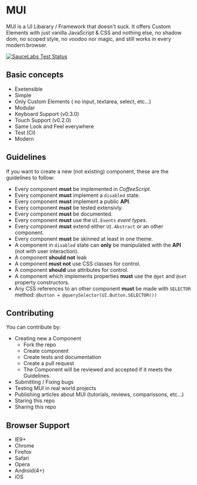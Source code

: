 # MUI
MUI is a UI Libarary / Framework that doesn't suck. It offers Custom Elements with just vanilla JavaScript & CSS and nothing else,
no shadow dom, no scoped style, no voodoo nor magic, and still works in every modern browser.

[![SauceLabs Test Status](https://saucelabs.com/browser-matrix/gdotdesign.svg)](https://saucelabs.com/u/gdotdesign)

## Basic concepts

* Exetensible
* Simple
* Only Custom Elements ( no input, textarea, select, etc...)
* Modular
* Keyboard Support (v0.3.0)
* Touch Support (v0.2.0)
* Same Look and Feel everywhere
* Test (CI)
* Modern

## Guidelines
If you want to create a new (not existing) component, these are the guidelines to follow:

* Every component **must** be implemented in *CoffeeScript*.
* Every component **must** implement a `disabled` state.
* Every component **must** implement a public **API**.
* Every component **must** be tested extensivly.
* Every component **must** be documented.
* Every component **must** use the `UI.Events` *event types*.
* Every component **must** extend either `UI.Abstract` or an other component.
* Every component **must** be skinned at least in one theme.
* A component in `disabled` state can **only** be manipulated with the **API** (not with user interaction).
* A component **should not** leak
* A component **must not** use CSS classes for control.
* A component **should** use attributes for control.
* A component which implements properties **must** use the `@get` and `@set` property constructors.
* Any CSS references to an other component **must** be made with `SELECTOR` method:
    `@button = @querySelector(UI.Button.SELECTOR())`

## Contributing
You can contribute by:

* Creating new a Component
  * Fork the repo
  * Create component
  * Create tests and documentation
  * Create a pull request
  * The Component will be reviewed and accepted if it meets the Guidelines.
* Submitting / Fixing bugs
* Testing MUI in real world projects
* Publishing articles about MUI (tutorials, reviews, comparissons, etc...)
* Staring this repo
* Sharing this repo

## Browser Support

* IE9+
* Chrome
* Firefox
* Safari
* Opera
* Android(4+)
* iOS
